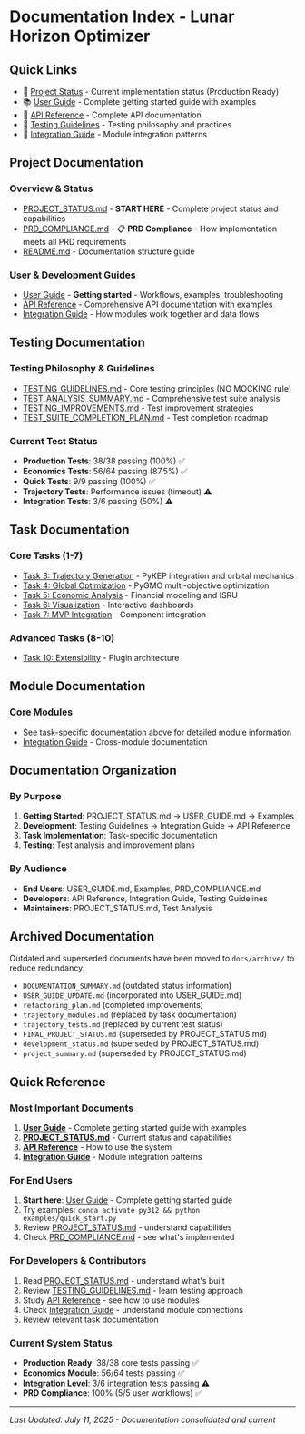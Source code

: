 # Documentation Index - Lunar Horizon Optimizer

## Quick Links

- 🚀 [Project Status](PROJECT_STATUS.md) - Current implementation status (Production Ready)
- 📚 [User Guide](USER_GUIDE.md) - Complete getting started guide with examples
- 📖 [API Reference](api_reference.md) - Complete API documentation
- 🧪 [Testing Guidelines](TESTING_GUIDELINES.md) - Testing philosophy and practices
- 🔌 [Integration Guide](integration_guide.md) - Module integration patterns

## Project Documentation

### Overview & Status
- [PROJECT_STATUS.md](PROJECT_STATUS.md) - **START HERE** - Complete project status and capabilities
- [PRD_COMPLIANCE.md](PRD_COMPLIANCE.md) - 📋 **PRD Compliance** - How implementation meets all PRD requirements
- [README.md](README.md) - Documentation structure guide

### User & Development Guides
- [User Guide](USER_GUIDE.md) - **Getting started** - Workflows, examples, troubleshooting
- [API Reference](api_reference.md) - Comprehensive API documentation with examples
- [Integration Guide](integration_guide.md) - How modules work together and data flows

## Testing Documentation

### Testing Philosophy & Guidelines
- [TESTING_GUIDELINES.md](TESTING_GUIDELINES.md) - Core testing principles (NO MOCKING rule)
- [TEST_ANALYSIS_SUMMARY.md](TEST_ANALYSIS_SUMMARY.md) - Comprehensive test suite analysis
- [TESTING_IMPROVEMENTS.md](TESTING_IMPROVEMENTS.md) - Test improvement strategies
- [TEST_SUITE_COMPLETION_PLAN.md](TEST_SUITE_COMPLETION_PLAN.md) - Test completion roadmap

### Current Test Status
- **Production Tests**: 38/38 passing (100%) ✅
- **Economics Tests**: 56/64 passing (87.5%) ✅
- **Quick Tests**: 9/9 passing (100%) ✅
- **Trajectory Tests**: Performance issues (timeout) ⚠️
- **Integration Tests**: 3/6 passing (50%) ⚠️

## Task Documentation

### Core Tasks (1-7)
- [Task 3: Trajectory Generation](task_3_documentation.md) - PyKEP integration and orbital mechanics
- [Task 4: Global Optimization](task_4_documentation.md) - PyGMO multi-objective optimization
- [Task 5: Economic Analysis](task_5_documentation.md) - Financial modeling and ISRU
- [Task 6: Visualization](task_6_documentation.md) - Interactive dashboards
- [Task 7: MVP Integration](task_7_documentation.md) - Component integration

### Advanced Tasks (8-10)
- [Task 10: Extensibility](task_10_extensibility_documentation.md) - Plugin architecture

## Module Documentation

### Core Modules
- See task-specific documentation above for detailed module information
- [Integration Guide](integration_guide.md) - Cross-module documentation

## Documentation Organization

### By Purpose
1. **Getting Started**: PROJECT_STATUS.md → USER_GUIDE.md → Examples
2. **Development**: Testing Guidelines → Integration Guide → API Reference
3. **Task Implementation**: Task-specific documentation
4. **Testing**: Test analysis and improvement plans

### By Audience
- **End Users**: USER_GUIDE.md, Examples, PRD_COMPLIANCE.md
- **Developers**: API Reference, Integration Guide, Testing Guidelines
- **Maintainers**: PROJECT_STATUS.md, Test Analysis

## Archived Documentation

Outdated and superseded documents have been moved to `docs/archive/` to reduce redundancy:
- `DOCUMENTATION_SUMMARY.md` (outdated status information)
- `USER_GUIDE_UPDATE.md` (incorporated into USER_GUIDE.md)
- `refactoring_plan.md` (completed improvements)
- `trajectory_modules.md` (replaced by task documentation)
- `trajectory_tests.md` (replaced by current test status)
- `FINAL_PROJECT_STATUS.md` (superseded by PROJECT_STATUS.md)
- `development_status.md` (superseded by PROJECT_STATUS.md)
- `project_summary.md` (superseded by PROJECT_STATUS.md)

## Quick Reference

### Most Important Documents
1. **[User Guide](USER_GUIDE.md)** - Complete getting started guide with examples
2. **[PROJECT_STATUS.md](PROJECT_STATUS.md)** - Current status and capabilities
3. **[API Reference](api_reference.md)** - How to use the system
4. **[Integration Guide](integration_guide.md)** - Module integration patterns

### For End Users
1. **Start here**: [User Guide](USER_GUIDE.md) - Complete getting started guide
2. Try examples: `conda activate py312 && python examples/quick_start.py`
3. Review [PROJECT_STATUS.md](PROJECT_STATUS.md) - understand capabilities
4. Check [PRD_COMPLIANCE.md](PRD_COMPLIANCE.md) - see what's implemented

### For Developers & Contributors
1. Read [PROJECT_STATUS.md](PROJECT_STATUS.md) - understand what's built
2. Review [TESTING_GUIDELINES.md](TESTING_GUIDELINES.md) - learn testing approach
3. Study [API Reference](api_reference.md) - see how to use modules
4. Check [Integration Guide](integration_guide.md) - understand module connections
5. Review relevant task documentation

### Current System Status
- **Production Ready**: 38/38 core tests passing ✅
- **Economics Module**: 56/64 tests passing ✅
- **Integration Level**: 3/6 integration tests passing ⚠️
- **PRD Compliance**: 100% (5/5 user workflows) ✅

---

*Last Updated: July 11, 2025 - Documentation consolidated and current*
